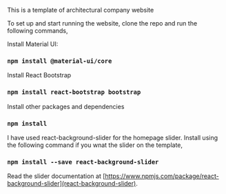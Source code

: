 This is a template of architectural company website

To set up and start running the website, clone the repo and run the following commands,

Install Material UI:
### `npm install @material-ui/core`

Install React Bootstrap
### `npm install react-bootstrap bootstrap`

Install other packages and dependencies
### `npm install`

I have used react-background-slider for the homepage slider. Install using the following command if you wnat the slider on the template,
### `npm install --save react-background-slider`

Read the slider documentation at [https://www.npmjs.com/package/react-background-slider](react-background-slider).